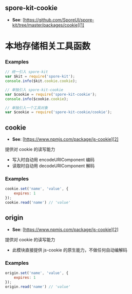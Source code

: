<!-- Generated by documentation.js. Update this documentation by updating the source code. -->

## spore-kit-cookie

*   **See**: [https://github.com/SporeUI/spore-kit/tree/master/packages/cookie][1]

# 本地存储相关工具函数

### Examples

```javascript
// 统一引入 spore-kit
var $kit = require('spore-kit');
console.info($kit.cookie.cookie);

// 单独引入 spore-kit-cookie
var $cookie = require('spore-kit-cookie');
console.info($cookie.cookie);

// 单独引入一个工具对象
var $cookie = require('spore-kit-cookie/cookie');
```

## cookie

*   **See**: [https://www.npmjs.com/package/js-cookie][2]

提供对 cookie 的读写能力

*   写入时自动用 encodeURIComponent 编码
*   读取时自动用 decodeURIComponent 解码

### Examples

```javascript
cookie.set('name', 'value', {
	expires: 1
});
cookie.read('name')	// 'value'
```

## origin

*   **See**: [https://www.npmjs.com/package/js-cookie][2]

提供对 cookie 的读写能力

*   此模块直接提供 js-cookie 的原生能力，不做任何自动编解码

### Examples

```javascript
origin.set('name', 'value', {
	expires: 1
});
origin.read('name')	// 'value'
```

[1]: https://github.com/SporeUI/spore-kit/tree/master/packages/cookie

[2]: https://www.npmjs.com/package/js-cookie
